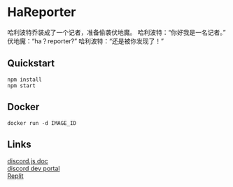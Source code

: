 # HaReporter

哈利波特乔装成了一个记者，准备偷袭伏地魔。 哈利波特：“你好我是一名记者。” 伏地魔：“ha？reporter?” 哈利波特：“还是被你发现了！”

## Quickstart

```
npm install
npm start
```

## Docker

```
docker run -d IMAGE_ID
```

## Links
[discord.js doc](https://old.discordjs.dev/#/docs/discord.js/main/general/welcome)  
[discord dev portal](https://discord.com/developers/)  
[Replit](https://replit.com/)  